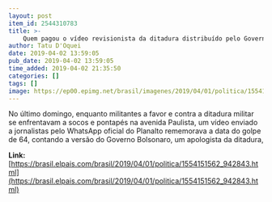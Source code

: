```yaml
---
layout: post
item_id: 2544310783
title: >-
    Quem pagou o vídeo revisionista da ditadura distribuído pelo Governo Bolsonaro?
author: Tatu D'Oquei
date: 2019-04-02 13:59:05
pub_date: 2019-04-02 13:59:05
time_added: 2019-04-02 21:35:50
categories: []
tags: []
image: https://ep00.epimg.net/brasil/imagenes/2019/04/01/politica/1554151562_942843_1554152154_rrss_normal.jpg
---
```


No último domingo, enquanto militantes a favor e contra a ditadura militar se enfrentavam a socos e pontapés na avenida Paulista, um vídeo enviado a jornalistas pelo WhatsApp oficial do Planalto rememorava a data do golpe de 64, contando a versão do Governo Bolsonaro, um apologista da ditadura,

**Link:** [https://brasil.elpais.com/brasil/2019/04/01/politica/1554151562_942843.html](https://brasil.elpais.com/brasil/2019/04/01/politica/1554151562_942843.html)

